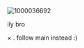 ![1000036692](https://github.com/user-attachments/assets/19fa8cfd-0a5e-4a33-8e8d-289ef25486d5)

ily bro 


× . follow main instead :)


